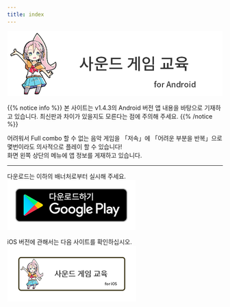 ```yaml
---
title: index
---
```


![top banner](top_banner.ko.png)

{{% notice info %}}
본 사이트는 v1.4.3의 Android 버전 앱 내용을 바탕으로 기재하고 있습니다. 최신판과 차이가 있을지도 모른다는 점에 주의해 주세요.
{{% /notice %}}

어려워서 Full combo 할 수 없는 음악 게임을 「저속」에 「어려운 부분을 반복」으로 몇번이라도 의사적으로 플레이 할 수 있습니다!<br>화면 왼쪽 상단의 메뉴에 앱 정보를 게재하고 있습니다.

-------

다운로드는 이하의 배너처로부터 실시해 주세요.<br>
[![Google Play link](img_google-play-badge.ko.png#imgleft)](https://play.google.com/store/apps/details?id=jp.hyoromo.VideoSwing)
<div class="clear clear_box"></div>

iOS 버전에 관해서는 다음 사이트를 확인하십시오.<br>
[![Site link](img_banner_ios.ko.png#imgleft)](https://hyoromo.github.io/sound-game-training/ko/)
<div class="clear clear_box"></div>